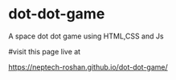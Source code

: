 # dot-dot-game
A space dot dot game using HTML,CSS and Js

#visit this page live at

https://neptech-roshan.github.io/dot-dot-game/
